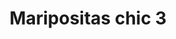 ---
title: Maripositas chic 3
date: 
draft: false

# descripcion
description : Aros colgantes pasantes en plata 925 y ávalon

materials: Plata 925

color: 

dimensions: ancho 1.1 cm

code: 01-04-0811

type: "Aros"

categories: []

price: $5.470,00

price_eftvo: $4.650,00

# Images
# first image will be shown in the product page
images:
  # - image: "images/path_to_image"
  # La ubicacion de las imagenes es imagenes/Aros/Aros.Piedras/01-04-0811-maripositas-chic-3
  - image: "./images/aros/piedras/01-04-0811-maripositas-chic-3_a.jpg"
  - image: "./images/aros/piedras/01-04-0811-maripositas-chic-3_b.jpg"
---